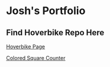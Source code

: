 # Josh's Portfolio
## Find Hoverbike Repo Here
<a href="https://jsdavis92.github.io/hoverbike/"> Hoverbike Page </a>

<div> <a href="https://jsdavis92.github.io/Color-Square-Counter/"> Colored Square Counter </a> </div>
